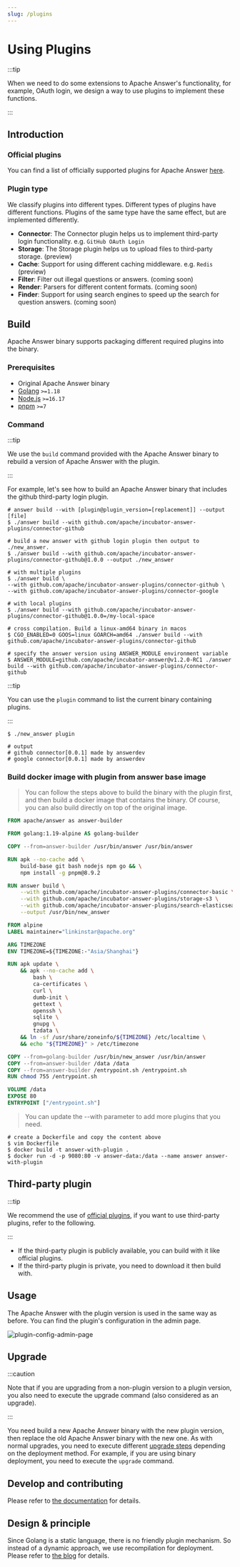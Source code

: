 ```yaml
---
slug: /plugins
---
```


# Using Plugins

:::tip

When we need to do some extensions to Apache Answer's functionality, for example, OAuth login, we design a way to use plugins to implement these functions.

:::

## Introduction

### Official plugins

You can find a list of officially supported plugins for Apache Answer [here](https://github.com/apache/incubator-answer-plugins).

### Plugin type

We classify plugins into different types. Different types of plugins have different functions. Plugins of the same type have the same effect, but are implemented differently.

- **Connector**: The Connector plugin helps us to implement third-party login functionality. e.g. `GitHub OAuth Login`
- **Storage**: The Storage plugin helps us to upload files to third-party storage. (preview)
- **Cache**: Support for using different caching middleware. e.g. `Redis` (preview)
- **Filter**: Filter out illegal questions or answers. (coming soon)
- **Render**: Parsers for different content formats. (coming soon)
- **Finder**: Support for using search engines to speed up the search for question answers. (coming soon)

## Build

Apache Answer binary supports packaging different required plugins into the binary.

### Prerequisites

- Original Apache Answer binary
- [Golang](https://go.dev/) `>=1.18`
- [Node.js](https://nodejs.org/) `>=16.17`
- [pnpm](https://pnpm.io/) `>=7`

### Command

:::tip

We use the `build` command provided with the Apache Answer binary to rebuild a version of Apache Answer with the plugin.

:::

For example, let's see how to build an Apache Answer binary that includes the github third-party login plugin.

```shell
# answer build --with [plugin@plugin_version=[replacement]] --output [file]
$ ./answer build --with github.com/apache/incubator-answer-plugins/connector-github

# build a new answer with github login plugin then output to ./new_answer.
$ ./answer build --with github.com/apache/incubator-answer-plugins/connector-github@1.0.0 --output ./new_answer

# with multiple plugins
$ ./answer build \
--with github.com/apache/incubator-answer-plugins/connector-github \
--with github.com/apache/incubator-answer-plugins/connector-google

# with local plugins
$ ./answer build --with github.com/apache/incubator-answer-plugins/connector-github@1.0.0=/my-local-space

# cross compilation. Build a linux-amd64 binary in macos
$ CGO_ENABLED=0 GOOS=linux GOARCH=amd64 ./answer build --with github.com/apache/incubator-answer-plugins/connector-github

# specify the answer version using ANSWER_MODULE environment variable
$ ANSWER_MODULE=github.com/apache/incubator-answer@v1.2.0-RC1 ./answer build --with github.com/apache/incubator-answer-plugins/connector-github
```

:::tip

You can use the `plugin` command to list the current binary containing plugins.

:::

```shell
$ ./new_answer plugin

# output
# github connector[0.0.1] made by answerdev
# google connector[0.0.1] made by answerdev
```

### Build docker image with plugin from answer base image

> You can follow the steps above to build the binary with the plugin first, and then build a docker image that contains the binary. Of course, you can also build directly on top of the original image.

```dockerfile title="Dockerfile"
FROM apache/answer as answer-builder

FROM golang:1.19-alpine AS golang-builder

COPY --from=answer-builder /usr/bin/answer /usr/bin/answer

RUN apk --no-cache add \
    build-base git bash nodejs npm go && \
    npm install -g pnpm@8.9.2

RUN answer build \
    --with github.com/apache/incubator-answer-plugins/connector-basic \
    --with github.com/apache/incubator-answer-plugins/storage-s3 \
    --with github.com/apache/incubator-answer-plugins/search-elasticsearch \
    --output /usr/bin/new_answer

FROM alpine
LABEL maintainer="linkinstar@apache.org"

ARG TIMEZONE
ENV TIMEZONE=${TIMEZONE:-"Asia/Shanghai"}

RUN apk update \
    && apk --no-cache add \
        bash \
        ca-certificates \
        curl \
        dumb-init \
        gettext \
        openssh \
        sqlite \
        gnupg \
        tzdata \
    && ln -sf /usr/share/zoneinfo/${TIMEZONE} /etc/localtime \
    && echo "${TIMEZONE}" > /etc/timezone

COPY --from=golang-builder /usr/bin/new_answer /usr/bin/answer
COPY --from=answer-builder /data /data
COPY --from=answer-builder /entrypoint.sh /entrypoint.sh
RUN chmod 755 /entrypoint.sh

VOLUME /data
EXPOSE 80
ENTRYPOINT ["/entrypoint.sh"]
```

> You can update the --with parameter to add more plugins that you need.

```shell
# create a Dockerfile and copy the content above
$ vim Dockerfile
$ docker build -t answer-with-plugin .
$ docker run -d -p 9080:80 -v answer-data:/data --name answer answer-with-plugin
```

## Third-party plugin

:::tip

We recommend the use of [official plugins](https://github.com/apache/incubator-answer-plugins), if you want to use third-party plugins, refer to the following.

:::

- If the third-party plugin is publicly available, you can build with it like official plugins.
- If the third-party plugin is private, you need to download it then build with.

## Usage

The Apache Answer with the plugin version is used in the same way as before. You can find the plugin's configuration in the admin page.

![plugin-config-admin-page](/img/docs/plugin-config-admin-page.png)

## Upgrade

:::caution

Note that if you are upgrading from a non-plugin version to a plugin version, you also need to execute the upgrade command (also considered as an upgrade).

:::

You need build a new Apache Answer binary with the new plugin version, then replace the old Apache Answer binary with the new one. As with normal upgrades, you need to execute different [upgrade steps](./upgrade) depending on the  deployment method. For example, if you are using binary deployment, you need to execute the `upgrade` command.

## Develop and contributing

Please refer to [the documentation](/community/plugins) for details.

## Design & principle

Since Golang is a static language, there is no friendly plugin mechanism. So instead of a dynamic approach, we use recompilation for deployment. Please refer to [the blog](/blog/2023/07/22/why-the-answer-plugin-system-was-designed-this-way) for details.
